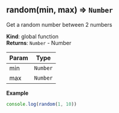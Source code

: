 <a name="random"></a>

## random(min, max) ⇒ <code>Number</code>
Get a random number between 2 numbers

**Kind**: global function  
**Returns**: <code>Number</code> - Number  

| Param | Type |
| --- | --- |
| min | <code>Number</code> | 
| max | <code>Number</code> | 

**Example**  
```js
console.log(random(1, 10))
```
